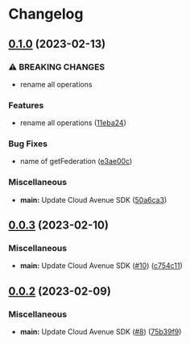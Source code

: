 # Changelog

## [0.1.0](https://github.com/orange-cloudavenue/cloudavenue-sdk-go/compare/v0.0.3...v0.1.0) (2023-02-13)


### ⚠ BREAKING CHANGES

* rename all operations

### Features

* rename all operations ([11eba24](https://github.com/orange-cloudavenue/cloudavenue-sdk-go/commit/11eba24efdfa07a84119fcc34c0d8e79a762958d))


### Bug Fixes

* name of getFederation ([e3ae00c](https://github.com/orange-cloudavenue/cloudavenue-sdk-go/commit/e3ae00cefd8a164e246f3d923e86049bd4b94eb9))


### Miscellaneous

* **main:** Update Cloud Avenue SDK ([50a6ca3](https://github.com/orange-cloudavenue/cloudavenue-sdk-go/commit/50a6ca3ca17ca1119277cb22ea6823f543709d11))

## [0.0.3](https://github.com/orange-cloudavenue/cloudavenue-sdk-go/compare/v0.0.2...v0.0.3) (2023-02-10)


### Miscellaneous

* **main:** Update Cloud Avenue SDK ([#10](https://github.com/orange-cloudavenue/cloudavenue-sdk-go/issues/10)) ([c754c11](https://github.com/orange-cloudavenue/cloudavenue-sdk-go/commit/c754c11501746e59fd976c06dda921894c5c7e75))

## [0.0.2](https://github.com/orange-cloudavenue/cloudavenue-sdk-go/compare/v0.0.1...v0.0.2) (2023-02-09)


### Miscellaneous

* **main:** Update Cloud Avenue SDK ([#8](https://github.com/orange-cloudavenue/cloudavenue-sdk-go/issues/8)) ([75b39f9](https://github.com/orange-cloudavenue/cloudavenue-sdk-go/commit/75b39f9b79c361ef3a529be10c20a644c7e9e6b7))
